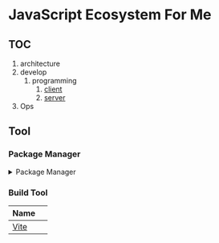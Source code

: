 # JavaScript Ecosystem For Me
## TOC
1. architecture
2. develop
    1. programming
        1. [client](/develop/programming/client.md)
        2. [server](/develop/programming/server.md)
3. Ops 

## Tool
### Package Manager
<details>
<summary>Package Manager</summary>

| Name  |  |
| ------------- | ------------- |
| [NPM](https://www.npmjs.com/)  |  |
| [pnpm](https://pnpm.io/)  |   |
| [Yarn](https://yarnpkg.com/)  |   |

</details>


### Build Tool
| Name  |  |
| ------------- | ------------- |
| [Vite](https://vite.dev/) |  |